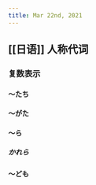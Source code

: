 ```yaml
---
title: Mar 22nd, 2021
---
```


## [[日语]] 人称代词
### 复数表示
#### ～たち
#### ～がた
#### ～ら
##### かれら
#### ～ども
